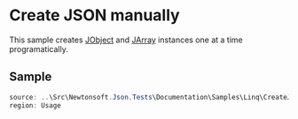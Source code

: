﻿# Create JSON manually

This sample creates [JObject](T:Newtonsoft.Json.Linq.JObject) and [JArray](T:Newtonsoft.Json.Linq.JArray) instances one at a time programatically.

## Sample

```csharp Usage
source: ..\Src\Newtonsoft.Json.Tests\Documentation\Samples\Linq\CreateJsonManually.cs
region: Usage
```
